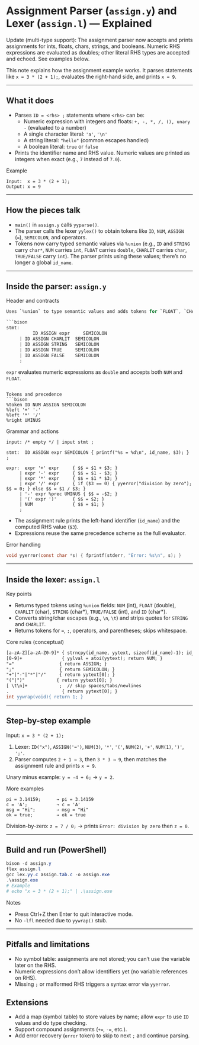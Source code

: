 # Assignment Parser (`assign.y`) and Lexer (`assign.l`) — Explained

Update (multi-type support): The assignment parser now accepts and prints assignments for ints, floats, chars, strings, and booleans. Numeric RHS expressions are evaluated as doubles; other literal RHS types are accepted and echoed. See examples below.

This note explains how the assignment example works. It parses statements like `x = 3 * (2 + 1);`, evaluates the right-hand side, and prints `x = 9`.

---

## What it does

- Parses `ID = <rhs> ;` statements where `<rhs>` can be:
     - Numeric expression with integers and floats: `+, -, *, /, (), unary -` (evaluated to a number)
     - A single character literal: `'a'`, `'\n'`
     - A string literal: `"hello"` (common escapes handled)
     - A boolean literal: `true` or `false`
- Prints the identifier name and RHS value. Numeric values are printed as integers when exact (e.g., `7` instead of `7.0`).

Example
```text
Input:  x = 3 * (2 + 1);
Output: x = 9
```

---

## How the pieces talk

- `main()` in `assign.y` calls `yyparse()`.
- The parser calls the lexer `yylex()` to obtain tokens like `ID`, `NUM`, `ASSIGN` (`=`), `SEMICOLON`, and operators.
- Tokens now carry typed semantic values via `%union` (e.g., `ID` and `STRING` carry `char*`, `NUM` carries `int`, `FLOAT` carries `double`, `CHARLIT` carries `char`, `TRUE/FALSE` carry `int`). The parser prints using these values; there’s no longer a global `id_name`.

---

## Inside the parser: `assign.y`

Header and contracts
```c
Uses `%union` to type semantic values and adds tokens for `FLOAT`, `CHARLIT`, `STRING`, `TRUE`, and `FALSE`. The assignment rule now has multiple alternatives:

```bison
stmt:
          ID ASSIGN expr     SEMICOLON
     | ID ASSIGN CHARLIT  SEMICOLON
     | ID ASSIGN STRING   SEMICOLON
     | ID ASSIGN TRUE     SEMICOLON
     | ID ASSIGN FALSE    SEMICOLON
     ;
```

`expr` evaluates numeric expressions as `double` and accepts both `NUM` and `FLOAT`.
```

Tokens and precedence
```bison
%token ID NUM ASSIGN SEMICOLON
%left '+' '-'
%left '*' '/'
%right UMINUS
```

Grammar and actions
```bison
input: /* empty */ | input stmt ;

stmt:  ID ASSIGN expr SEMICOLON { printf("%s = %d\n", id_name, $3); } ;

expr:  expr '+' expr     { $$ = $1 + $3; }
     | expr '-' expr     { $$ = $1 - $3; }
     | expr '*' expr     { $$ = $1 * $3; }
     | expr '/' expr     { if ($3 == 0) { yyerror("division by zero"); $$ = 0; } else $$ = $1 / $3; }
     | '-' expr %prec UMINUS { $$ = -$2; }
     | '(' expr ')'      { $$ = $2; }
     | NUM               { $$ = $1; }
     ;
```
- The assignment rule prints the left-hand identifier (`id_name`) and the computed RHS value (`$3`).
- Expressions reuse the same precedence scheme as the full evaluator.

Error handling
```c
void yyerror(const char *s) { fprintf(stderr, "Error: %s\n", s); }
```

---

## Inside the lexer: `assign.l`

Key points
- Returns typed tokens using `%union` fields: `NUM` (int), `FLOAT` (double), `CHARLIT` (char), `STRING` (char*), `TRUE/FALSE` (int), and `ID` (char*).
- Converts string/char escapes (e.g., `\n`, `\t`) and strips quotes for `STRING` and `CHARLIT`.
- Returns tokens for `=`, `;`, operators, and parentheses; skips whitespace.

Core rules (conceptual)
```flex
[a-zA-Z][a-zA-Z0-9]* { strncpy(id_name, yytext, sizeof(id_name)-1); id_name[sizeof(id_name)-1] = '\0'; return ID; }
[0-9]+               { yylval = atoi(yytext); return NUM; }
"="                 { return ASSIGN; }
";"                 { return SEMICOLON; }
"+"|"-"|"*"|"/"     { return yytext[0]; }
"("|")"            { return yytext[0]; }
[ \t\n]+            ;  // skip spaces/tabs/newlines
.                    { return yytext[0]; }
int yywrap(void){ return 1; }
```

---

## Step-by-step example

Input: `x = 3 * (2 + 1);`
1) Lexer: `ID("x")`, `ASSIGN('=')`, `NUM(3)`, `'*'`, `'('`, `NUM(2)`, `'+'`, `NUM(1)`, `')'`, `';'`.
2) Parser computes `2 + 1 → 3`, then `3 * 3 → 9`, then matches the assignment rule and prints `x = 9`.

Unary minus example: `y = -4 + 6;` → `y = 2`.

More examples

```text
pi = 3.14159;      → pi = 3.14159
c = 'A';           → c = 'A'
msg = "Hi";        → msg = "Hi"
ok = true;         → ok = true
```

Division-by-zero: `z = 7 / 0;` → prints `Error: division by zero` then `z = 0`.

---

## Build and run (PowerShell)

```powershell
bison -d assign.y
flex assign.l
gcc lex.yy.c assign.tab.c -o assign.exe
.\assign.exe
# Example
# echo "x = 3 * (2 + 1);" | .\assign.exe
```

Notes
- Press Ctrl+Z then Enter to quit interactive mode.
- No `-lfl` needed due to `yywrap()` stub.

---

## Pitfalls and limitations

- No symbol table: assignments are not stored; you can’t use the variable later on the RHS.
- Numeric expressions don’t allow identifiers yet (no variable references on RHS).
- Missing `;` or malformed RHS triggers a syntax error via `yyerror`.

## Extensions

- Add a map (symbol table) to store values by name; allow `expr` to use `ID` values and do type checking.
- Support compound assignments (`+=`, `-=`, etc.).
- Add error recovery (`error` token) to skip to next `;` and continue parsing.
